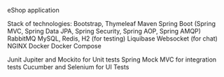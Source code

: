 eShop application

Stack of technologies:
Bootstrap, Thymeleaf
Maven
Spring Boot (Spring MVC, Spring Data JPA, Spring Security, Spring AOP, Spring AMQP)
RabbitMQ
MySQL, Redis, H2 (for testing)
Liquibase
Websocket (for chat)
NGINX
Docker
Docker Compose

Junit Jupiter and Mockito for Unit tests
Spring Mock MVC for integration tests
Cucumber and Selenium for UI Tests


